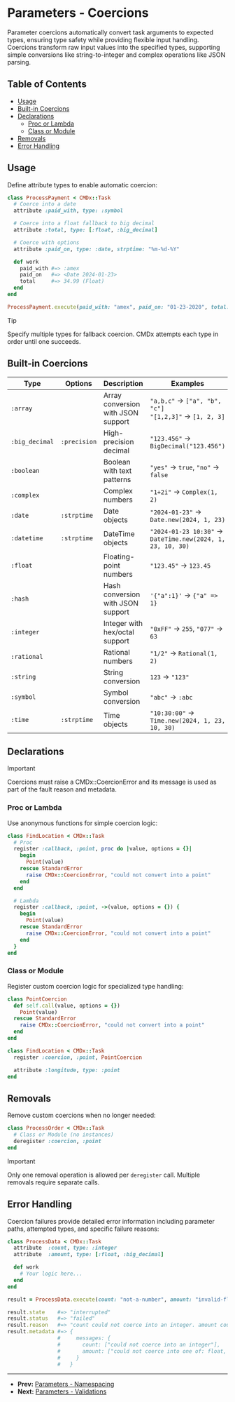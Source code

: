 # Parameters - Coercions

Parameter coercions automatically convert task arguments to expected types, ensuring type safety while providing flexible input handling. Coercions transform raw input values into the specified types, supporting simple conversions like string-to-integer and complex operations like JSON parsing.

## Table of Contents

- [Usage](#usage)
- [Built-in Coercions](#built-in-coercions)
- [Declarations](#declarations)
  - [Proc or Lambda](#proc-or-lambda)
  - [Class or Module](#class-or-module)
- [Removals](#removals)
- [Error Handling](#error-handling)

## Usage

Define attribute types to enable automatic coercion:

```ruby
class ProcessPayment < CMDx::Task
  # Coerce into a date
  attribute :paid_with, type: :symbol

  # Coerce into a float fallback to big decimal
  attribute :total, type: [:float, :big_decimal]

  # Coerce with options
  attribute :paid_on, type: :date, strptime: "%m-%d-%Y"

  def work
    paid_with #=> :amex
    paid_on   #=> <Date 2024-01-23>
    total     #=> 34.99 (Float)
  end
end

ProcessPayment.execute(paid_with: "amex", paid_on: "01-23-2020", total: "34.99")
```

> [!TIP]
> Specify multiple types for fallback coercion. CMDx attempts each type in order until one succeeds.

## Built-in Coercions

| Type | Options | Description | Examples |
|------|---------|-------------|----------|
| `:array` | | Array conversion with JSON support | `"a,b,c"` → `["a", "b", "c"]`<br>`"[1,2,3]"` → `[1, 2, 3]` |
| `:big_decimal` | `:precision` | High-precision decimal | `"123.456"` → `BigDecimal("123.456")` |
| `:boolean` | | Boolean with text patterns | `"yes"` → `true`, `"no"` → `false` |
| `:complex` | | Complex numbers | `"1+2i"` → `Complex(1, 2)` |
| `:date` | `:strptime` | Date objects | `"2024-01-23"` → `Date.new(2024, 1, 23)` |
| `:datetime` | `:strptime` | DateTime objects | `"2024-01-23 10:30"` → `DateTime.new(2024, 1, 23, 10, 30)` |
| `:float` | | Floating-point numbers | `"123.45"` → `123.45` |
| `:hash` | | Hash conversion with JSON support | `'{"a":1}'` → `{"a" => 1}` |
| `:integer` | | Integer with hex/octal support | `"0xFF"` → `255`, `"077"` → `63` |
| `:rational` | | Rational numbers | `"1/2"` → `Rational(1, 2)` |
| `:string` | | String conversion | `123` → `"123"` |
| `:symbol` | | Symbol conversion | `"abc"` → `:abc` |
| `:time` | `:strptime` | Time objects | `"10:30:00"` → `Time.new(2024, 1, 23, 10, 30)` |

## Declarations

> [!IMPORTANT]
> Coercions must raise a CMDx::CoercionError and its message is used as part of the fault reason and metadata.

### Proc or Lambda

Use anonymous functions for simple coercion logic:

```ruby
class FindLocation < CMDx::Task
  # Proc
  register :callback, :point, proc do |value, options = {}|
    begin
      Point(value)
    rescue StandardError
      raise CMDx::CoercionError, "could not convert into a point"
    end
  end

  # Lambda
  register :callback, :point, ->(value, options = {}) {
    begin
      Point(value)
    rescue StandardError
      raise CMDx::CoercionError, "could not convert into a point"
    end
  }
end
```

### Class or Module

Register custom coercion logic for specialized type handling:

```ruby
class PointCoercion
  def self.call(value, options = {})
    Point(value)
  rescue StandardError
    raise CMDx::CoercionError, "could not convert into a point"
  end
end

class FindLocation < CMDx::Task
  register :coercion, :point, PointCoercion

  attribute :longitude, type: :point
end
```

## Removals

Remove custom coercions when no longer needed:

```ruby
class ProcessOrder < CMDx::Task
  # Class or Module (no instances)
  deregister :coercion, :point
end
```

> [!IMPORTANT]
> Only one removal operation is allowed per `deregister` call. Multiple removals require separate calls.

## Error Handling

Coercion failures provide detailed error information including parameter paths, attempted types, and specific failure reasons:

```ruby
class ProcessData < CMDx::Task
  attribute  :count, type: :integer
  attribute  :amount, type: [:float, :big_decimal]

  def work
    # Your logic here...
  end
end

result = ProcessData.execute(count: "not-a-number", amount: "invalid-float")

result.state    #=> "interrupted"
result.status   #=> "failed"
result.reason   #=> "count could not coerce into an integer. amount could not coerce into one of: float, big_decimal."
result.metadata #=> {
                #     messages: {
                #       count: ["could not coerce into an integer"],
                #       amount: ["could not coerce into one of: float, big_decimal"]
                #     }
                #   }
```

---

- **Prev:** [Parameters - Namespacing](namespacing.md)
- **Next:** [Parameters - Validations](validations.md)
